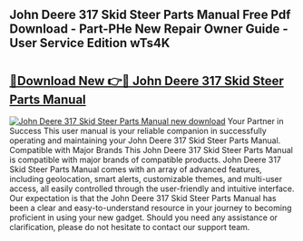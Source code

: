 ## John Deere 317 Skid Steer Parts Manual Free Pdf Download - Part-PHe New Repair Owner Guide - User Service Edition wTs4K

# <h2><a href="http://bc92894.oget.top/?id=John+Deere+317+Skid+Steer+Parts+Manual">🔗Download New 👉🔴 John Deere 317 Skid Steer Parts Manual</a></h2>

[![John Deere 317 Skid Steer Parts Manual new download](https://i.imgur.com/5g1atiW.png)](http://bc92894.oget.top/?id=John+Deere+317+Skid+Steer+Parts+Manual)
Your Partner in Success This user manual is your reliable companion in successfully operating and maintaining your John Deere 317 Skid Steer Parts Manual. Compatible with Major Brands This John Deere 317 Skid Steer Parts Manual is compatible with major brands of compatible products. John Deere 317 Skid Steer Parts Manual comes with an array of advanced features, including geolocation, smart alerts, customizable themes, and multi-user access, all easily controlled through the user-friendly and intuitive interface. Our expectation is that the John Deere 317 Skid Steer Parts Manual has been a clear and easy-to-understand resource in your journey to becoming proficient in using your new gadget. Should you need any assistance or clarification, please do not hesitate to contact our support team.
